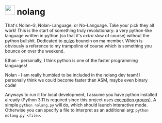 # <span><img src="https://i.ibb.co/T18gqfk/2.png" width="32px"></span> nolang

That's Nolan-G, Nolan-Language, or No-Language. Take your pick they all work! This is the start of something truly revolutionary: a very python-like language written in python (so that it's *extra* slow of course) without the python bullshit. Dedicated to [nulzo](https://github.com/nulzo) bouncin on ma member. Which is obviously a reference to my trampoline of course which is something you bounce on over the weekend. 

Ethan - personally, I think python is one of the faster programming languages!

Nolan - I am really humbled to be included in the nolang dev team! I personally think we could become faster than ASM, maybe even binary code!

Anyways to run it for local development, I assume you have python installed already (Python 3.11 is required since this project uses [exception groups](https://docs.python.org/3/library/exceptions.html#exception-groups)). A simple `python nolang.py` will do, which should launch interactive mode. Otherwise you can specify a file to interpret as an additional arg: `python nolang.py <file>`.
